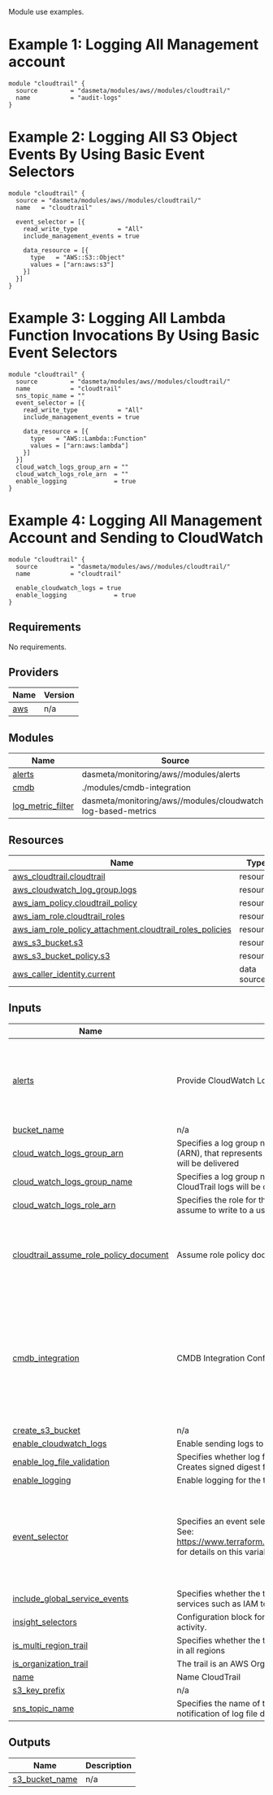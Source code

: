 Module use examples.

# Example 1: Logging All Management account

```
module "cloudtrail" {
  source         = "dasmeta/modules/aws//modules/cloudtrail/"
  name           = "audit-logs"
}
```

# Example 2: Logging All S3 Object Events By Using Basic Event Selectors

```
module "cloudtrail" {
  source = "dasmeta/modules/aws//modules/cloudtrail/"
  name   = "cloudtrail"

  event_selector = [{
    read_write_type           = "All"
    include_management_events = true

    data_resource = [{
      type   = "AWS::S3::Object"
      values = ["arn:aws:s3"]
    }]
  }]
}
```

# Example 3: Logging All Lambda Function Invocations By Using Basic Event Selectors

```
module "cloudtrail" {
  source         = "dasmeta/modules/aws//modules/cloudtrail/"
  name           = "cloudtrail"
  sns_topic_name = ""
  event_selector = [{
    read_write_type           = "All"
    include_management_events = true

    data_resource = [{
      type   = "AWS::Lambda::Function"
      values = ["arn:aws:lambda"]
    }]
  }]
  cloud_watch_logs_group_arn = ""
  cloud_watch_logs_role_arn  = ""
  enable_logging             = true
}
```

# Example 4: Logging All Management Account and Sending to CloudWatch

```
module "cloudtrail" {
  source         = "dasmeta/modules/aws//modules/cloudtrail/"
  name           = "cloudtrail"

  enable_cloudwatch_logs = true
  enable_logging             = true
}
```

<!-- BEGINNING OF PRE-COMMIT-TERRAFORM DOCS HOOK -->
## Requirements

No requirements.

## Providers

| Name | Version |
|------|---------|
| <a name="provider_aws"></a> [aws](#provider\_aws) | n/a |

## Modules

| Name | Source | Version |
|------|--------|---------|
| <a name="module_alerts"></a> [alerts](#module\_alerts) | dasmeta/monitoring/aws//modules/alerts | 1.3.8 |
| <a name="module_cmdb"></a> [cmdb](#module\_cmdb) | ./modules/cmdb-integration | n/a |
| <a name="module_log_metric_filter"></a> [log\_metric\_filter](#module\_log\_metric\_filter) | dasmeta/monitoring/aws//modules/cloudwatch-log-based-metrics | 1.3.9 |

## Resources

| Name | Type |
|------|------|
| [aws_cloudtrail.cloudtrail](https://registry.terraform.io/providers/hashicorp/aws/latest/docs/resources/cloudtrail) | resource |
| [aws_cloudwatch_log_group.logs](https://registry.terraform.io/providers/hashicorp/aws/latest/docs/resources/cloudwatch_log_group) | resource |
| [aws_iam_policy.cloudtrail_policy](https://registry.terraform.io/providers/hashicorp/aws/latest/docs/resources/iam_policy) | resource |
| [aws_iam_role.cloudtrail_roles](https://registry.terraform.io/providers/hashicorp/aws/latest/docs/resources/iam_role) | resource |
| [aws_iam_role_policy_attachment.cloudtrail_roles_policies](https://registry.terraform.io/providers/hashicorp/aws/latest/docs/resources/iam_role_policy_attachment) | resource |
| [aws_s3_bucket.s3](https://registry.terraform.io/providers/hashicorp/aws/latest/docs/resources/s3_bucket) | resource |
| [aws_s3_bucket_policy.s3](https://registry.terraform.io/providers/hashicorp/aws/latest/docs/resources/s3_bucket_policy) | resource |
| [aws_caller_identity.current](https://registry.terraform.io/providers/hashicorp/aws/latest/docs/data-sources/caller_identity) | data source |

## Inputs

| Name | Description | Type | Default | Required |
|------|-------------|------|---------|:--------:|
| <a name="input_alerts"></a> [alerts](#input\_alerts) | Provide CloudWatch Log Metric filters | <pre>object({<br>    sns_topic_name = optional(string, "alerts-sns-topic")<br>    events         = optional(list(string), []) # Some possible values are: iam-user-creation-or-deletion, iam-role-creation-or-deletion, iam-policy-changes, s3-creation-or-deletion, root-account-usage, elastic-ip-association-and-disassociation and etc.<br>  })</pre> | <pre>{<br>  "enabled": false<br>}</pre> | no |
| <a name="input_bucket_name"></a> [bucket\_name](#input\_bucket\_name) | n/a | `string` | `null` | no |
| <a name="input_cloud_watch_logs_group_arn"></a> [cloud\_watch\_logs\_group\_arn](#input\_cloud\_watch\_logs\_group\_arn) | Specifies a log group name using an Amazon Resource Name (ARN), that represents the log group to which CloudTrail logs will be delivered | `string` | `""` | no |
| <a name="input_cloud_watch_logs_group_name"></a> [cloud\_watch\_logs\_group\_name](#input\_cloud\_watch\_logs\_group\_name) | Specifies a log group name that will be created to which CloudTrail logs will be delivered | `string` | `"aws-cloudtrail-logs"` | no |
| <a name="input_cloud_watch_logs_role_arn"></a> [cloud\_watch\_logs\_role\_arn](#input\_cloud\_watch\_logs\_role\_arn) | Specifies the role for the CloudWatch Logs endpoint to assume to write to a user’s log group | `string` | `""` | no |
| <a name="input_cloudtrail_assume_role_policy_document"></a> [cloudtrail\_assume\_role\_policy\_document](#input\_cloudtrail\_assume\_role\_policy\_document) | Assume role policy document. | `string` | `"{\n   \"Version\": \"2012-10-17\",\n   \"Statement\": [\n     {\n       \"Action\": \"sts:AssumeRole\",\n       \"Principal\": {\n         \"Service\": \"cloudtrail.amazonaws.com\"\n       },\n       \"Effect\": \"Allow\"\n     }\n   ]\n}\n"` | no |
| <a name="input_cmdb_integration"></a> [cmdb\_integration](#input\_cmdb\_integration) | CMDB Integration Configs | <pre>object({<br>    enabled = optional(bool, false)<br>    configs = optional(object({<br>      subscriptions = optional(list(object({<br>        protocol               = optional(string, null)<br>        endpoint               = optional(string, null)<br>        endpoint_auto_confirms = optional(bool, false)<br>      dead_letter_queue_arn = optional(string) })), [])<br>    }), {})<br>  })</pre> | `{}` | no |
| <a name="input_create_s3_bucket"></a> [create\_s3\_bucket](#input\_create\_s3\_bucket) | n/a | `bool` | `true` | no |
| <a name="input_enable_cloudwatch_logs"></a> [enable\_cloudwatch\_logs](#input\_enable\_cloudwatch\_logs) | Enable sending logs to CloudWatch | `bool` | `false` | no |
| <a name="input_enable_log_file_validation"></a> [enable\_log\_file\_validation](#input\_enable\_log\_file\_validation) | Specifies whether log file integrity validation is enabled. Creates signed digest for validated contents of logs | `bool` | `true` | no |
| <a name="input_enable_logging"></a> [enable\_logging](#input\_enable\_logging) | Enable logging for the trail | `bool` | `true` | no |
| <a name="input_event_selector"></a> [event\_selector](#input\_event\_selector) | Specifies an event selector for enabling data event logging. See: https://www.terraform.io/docs/providers/aws/r/cloudtrail.html for details on this variable | <pre>list(object({<br>    include_management_events = bool<br>    read_write_type           = string<br><br>    data_resource = list(object({<br>      type   = string<br>      values = list(string)<br>    }))<br>  }))</pre> | `[]` | no |
| <a name="input_include_global_service_events"></a> [include\_global\_service\_events](#input\_include\_global\_service\_events) | Specifies whether the trail is publishing events from global services such as IAM to the log files | `bool` | `true` | no |
| <a name="input_insight_selectors"></a> [insight\_selectors](#input\_insight\_selectors) | Configuration block for identifying unusual operational activity. | `list(string)` | `[]` | no |
| <a name="input_is_multi_region_trail"></a> [is\_multi\_region\_trail](#input\_is\_multi\_region\_trail) | Specifies whether the trail is created in the current region or in all regions | `bool` | `true` | no |
| <a name="input_is_organization_trail"></a> [is\_organization\_trail](#input\_is\_organization\_trail) | The trail is an AWS Organizations trail | `bool` | `false` | no |
| <a name="input_name"></a> [name](#input\_name) | Name CloudTrail | `string` | n/a | yes |
| <a name="input_s3_key_prefix"></a> [s3\_key\_prefix](#input\_s3\_key\_prefix) | n/a | `string` | `"cloudtrail"` | no |
| <a name="input_sns_topic_name"></a> [sns\_topic\_name](#input\_sns\_topic\_name) | Specifies the name of the Amazon SNS topic defined for notification of log file delivery | `string` | `null` | no |

## Outputs

| Name | Description |
|------|-------------|
| <a name="output_s3_bucket_name"></a> [s3\_bucket\_name](#output\_s3\_bucket\_name) | n/a |
<!-- END OF PRE-COMMIT-TERRAFORM DOCS HOOK -->
